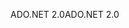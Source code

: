 <span data-ttu-id="93976-101">ADO.NET 2.0</span><span class="sxs-lookup"><span data-stu-id="93976-101">ADO.NET 2.0</span></span>